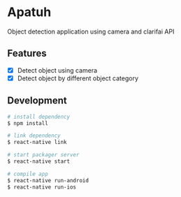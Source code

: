 # Apatuh

Object detection application using camera and clarifai API

## Features

- [x] Detect object using camera
- [x] Detect object by different object category

## Development

```bash
# install dependency
$ npm install

# link dependency
$ react-native link

# start packager server
$ react-native start

# compile app
$ react-native run-android
$ react-native run-ios
```
